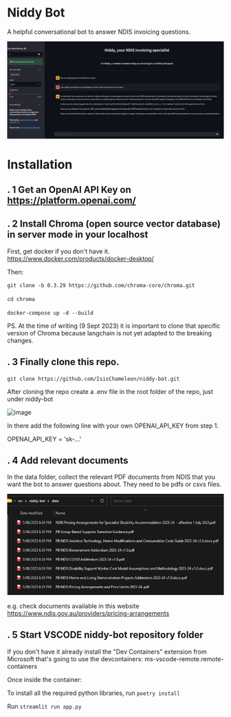 # Niddy Bot

A helpful conversational bot to answer NDIS invoicing questions. 

![Alt text](image.png)


# Installation

## . 1 Get an OpenAI API Key on https://platform.openai.com/


## . 2 Install Chroma (open source vector database) in server mode in your localhost

First, get docker if you don't have it. https://www.docker.com/products/docker-desktop/

Then:

```
git clone -b 0.3.29 https://github.com/chroma-core/chroma.git

cd chroma

docker-compose up -d --build
```

PS. At the time of writing (9 Sept 2023) it is important to clone that specific version of Chroma because langchain is not yet adapted to the breaking changes.

## . 3 Finally clone this repo.

```
git clone https://github.com/IsisChameleon/niddy-bot.git
```

After cloning the repo create a .env file in the root folder of the repo, just under niddy-bot

![image](https://github.com/IsisChameleon/niddy-bot/assets/12711084/a005b6a2-c57d-4f5c-b935-df04450ab67e)  

In there add the following line with your own OPENAI_API_KEY from step 1.  

OPENAI_API_KEY = 'sk-...'  


## . 4 Add relevant documents

In the data folder, collect the relevant PDF documents from NDIS that you want the bot to answer questions about. They need to be pdfs or csvs files.

![Alt text](image-1.png)

e.g. check documents available in this website
https://www.ndis.gov.au/providers/pricing-arrangements



## . 5 Start VSCODE niddy-bot repository folder
If you don't have it already install the "Dev Containers" extension from Microsoft that's going to use the devcontainers: ms-vscode-remote.remote-containers

Once inside the container:

To install all the required python libraries, run ```poetry install```

Run ```streamlit run app.py```



